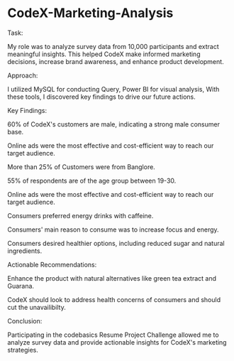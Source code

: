 # CodeX-Marketing-Analysis

Task:

My role was to analyze survey data from 10,000 participants and extract meaningful insights. This helped CodeX make informed marketing decisions, increase brand awareness, and enhance product development.


Approach:

I utilized MySQL for conducting Query, Power BI for visual analysis, With these tools, I discovered key findings to drive our future actions.


Key Findings:

60% of CodeX's customers are male, indicating a strong male consumer base.

Online ads were the most effective and cost-efficient way to reach our target audience.

More than 25% of Customers were from Banglore.

55% of respondents are of the age group between 19-30.

Online ads were the most effective and cost-efficient way to reach our target audience.

Consumers preferred energy drinks with caffeine.

Consumers' main reason to consume was to increase focus and energy.

Consumers desired healthier options, including reduced sugar and natural ingredients.


Actionable Recommendations:

Enhance the product with natural alternatives like green tea extract and Guarana.

CodeX should look to address health concerns of consumers and should cut the unavailibilty.


 Conclusion:

Participating in the codebasics Resume Project Challenge allowed me to analyze survey data and provide actionable insights for CodeX's marketing strategies.
